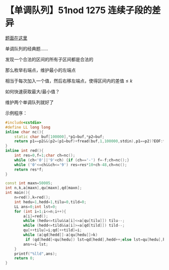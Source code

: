 # 【单调队列】51nod 1275 连续子段的差异

[题面在这里](http://www.51nod.com/onlineJudge/questionCode.html#!problemId=1275)



单调队列的经典题……



发现一个合法的区间的所有子区间都是合法的

那么枚举右端点，维护最小的左端点

相当于每次加入一个值，然后右移左端点，使得区间内的差值$\le k$

如何快速获取最大/最小值？

维护两个单调队列就好了



示例程序：

```C++
#include<cstdio>
#define LL long long
inline char nc(){
	static char buf[100000],*p1=buf,*p2=buf;
	return p1==p2&&(p2=(p1=buf)+fread(buf,1,100000,stdin),p1==p2)?EOF:*p1++;
}
inline int red(){
	int res=0,f=1;char ch=nc();
	while (ch<'0'||'9'<ch) {if (ch=='-') f=-f;ch=nc();}
	while ('0'<=ch&&ch<='9') res=res*10+ch-48,ch=nc();
	return res*f;
}

const int maxn=50005;
int n,k,a[maxn],qu[maxn],qd[maxn];
int main(){
	n=red(),k=red();
	int hedu=1,hedd=1,tilu=0,tild=0;
	LL ans=0;int lst=0;
	for (int i=1;i<=n;i++){
		a[i]=red();
		while (hedu<=tilu&&a[i]<=a[qu[tilu]]) tilu--;
		while (hedd<=tild&&a[i]>=a[qd[tild]]) tild--;
		qu[++tilu]=i;qd[++tild]=i;
		while (a[qd[hedd]]-a[qu[hedu]]>k)
		 if (qd[hedd]<qu[hedu]) lst=qd[hedd],hedd++;else lst=qu[hedu],hedu++;
		ans+=i-lst;
	}
	printf("%lld",ans);
	return 0;
}
```

